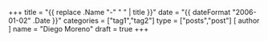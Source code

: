 +++
title = "{{ replace .Name "-" " " | title }}"
date = "{{ dateFormat "2006-01-02" .Date }}"
categories = ["tag1","tag2"]
type = ["posts","post"]
[ author ]
  name = "Diego Moreno"
draft = true
+++